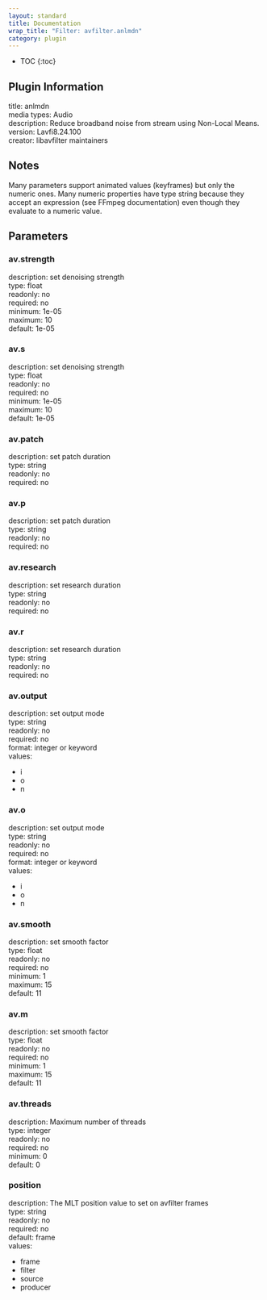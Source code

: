 ```yaml
---
layout: standard
title: Documentation
wrap_title: "Filter: avfilter.anlmdn"
category: plugin
---
```

* TOC
{:toc}

## Plugin Information

title: anlmdn  
media types:
Audio  
description: Reduce broadband noise from stream using Non-Local Means.  
version: Lavfi8.24.100  
creator: libavfilter maintainers  

## Notes

Many parameters support animated values (keyframes) but only the numeric ones. Many numeric properties have type string because they accept an expression (see FFmpeg documentation) even though they evaluate to a numeric value.

## Parameters

### av.strength

  
description:
set denoising strength  
type: float  
readonly: no  
required: no  
minimum: 1e-05  
maximum: 10  
default: 1e-05  

### av.s

  
description:
set denoising strength  
type: float  
readonly: no  
required: no  
minimum: 1e-05  
maximum: 10  
default: 1e-05  

### av.patch

  
description:
set patch duration  
type: string  
readonly: no  
required: no  

### av.p

  
description:
set patch duration  
type: string  
readonly: no  
required: no  

### av.research

  
description:
set research duration  
type: string  
readonly: no  
required: no  

### av.r

  
description:
set research duration  
type: string  
readonly: no  
required: no  

### av.output

  
description:
set output mode  
type: string  
readonly: no  
required: no  
format: integer or keyword  
values:  

* i
* o
* n

### av.o

  
description:
set output mode  
type: string  
readonly: no  
required: no  
format: integer or keyword  
values:  

* i
* o
* n

### av.smooth

  
description:
set smooth factor  
type: float  
readonly: no  
required: no  
minimum: 1  
maximum: 15  
default: 11  

### av.m

  
description:
set smooth factor  
type: float  
readonly: no  
required: no  
minimum: 1  
maximum: 15  
default: 11  

### av.threads

  
description:
Maximum number of threads  
type: integer  
readonly: no  
required: no  
minimum: 0  
default: 0  

### position

  
description:
The MLT position value to set on avfilter frames  
type: string  
readonly: no  
required: no  
default: frame  
values:  

* frame
* filter
* source
* producer

